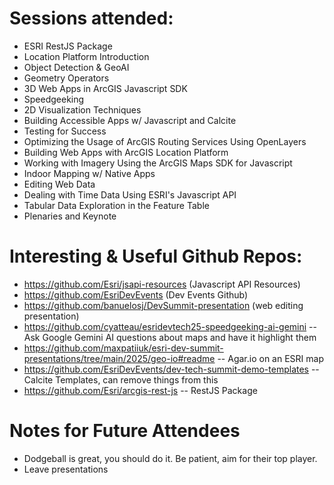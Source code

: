 # Sessions attended:
- ESRI RestJS Package
- Location Platform Introduction
- Object Detection & GeoAI
- Geometry Operators
- 3D Web Apps in ArcGIS Javascript SDK
- Speedgeeking
- 2D Visualization Techniques
- Building Accessible Apps w/ Javascript and Calcite
- Testing for Success
- Optimizing the Usage of ArcGIS Routing Services Using OpenLayers
- Building Web Apps with ArcGIS Location Platform
- Working with Imagery Using the ArcGIS Maps SDK for Javascript
- Indoor Mapping w/ Native Apps
- Editing Web Data
- Dealing with Time Data Using ESRI's Javascript API
- Tabular Data Exploration in the Feature Table
- Plenaries and Keynote

# Interesting & Useful Github Repos:
- <https://github.com/Esri/jsapi-resources> (Javascript API Resources)
- <https://github.com/EsriDevEvents> (Dev Events Github)
- <https://github.com/banuelosj/DevSummit-presentation> (web editing presentation)
- <https://github.com/cyatteau/esridevtech25-speedgeeking-ai-gemini> -- Ask Google Gemini AI questions about maps and have it highlight them
- <https://github.com/maxpatiiuk/esri-dev-summit-presentations/tree/main/2025/geo-io#readme> -- Agar.io on an ESRI map
- <https://github.com/EsriDevEvents/dev-tech-summit-demo-templates> -- Calcite Templates, can remove things from this
- <https://github.com/Esri/arcgis-rest-js> -- RestJS Package

# Notes for Future Attendees
- Dodgeball is great, you should do it. Be patient, aim for their top player.
- Leave presentations